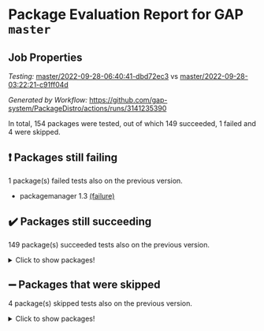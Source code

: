 # Package Evaluation Report for GAP `master`

## Job Properties

*Testing:* [master/2022-09-28-06:40:41-dbd72ec3](https://github.com/gap-system/PackageDistro/blob/data/reports/master/2022-09-28-06:40:41-dbd72ec3) vs [master/2022-09-28-03:22:21-c91ff04d](https://github.com/gap-system/PackageDistro/blob/data/reports/master/2022-09-28-03:22:21-c91ff04d)

*Generated by Workflow:* https://github.com/gap-system/PackageDistro/actions/runs/3141235390

In total, 154 packages were tested, out of which 149 succeeded, 1 failed and 4 were skipped.

## :exclamation: Packages still failing

1 package(s) failed tests also on the previous version.
- packagemanager 1.3 [(failure)](https://github.com/gap-system/PackageDistro/actions/runs/3141235390/jobs/5103558013)

## :heavy_check_mark: Packages still succeeding

149 package(s) succeeded tests also on the previous version.
<details><summary>Click to show packages!</summary>

- 4ti2interface 2022.09-01 [(success)](https://github.com/gap-system/PackageDistro/actions/runs/3141235390/jobs/5103549250)
- ace 5.6.1 [(success)](https://github.com/gap-system/PackageDistro/actions/runs/3141235390/jobs/5103549353)
- aclib 1.3.2 [(success)](https://github.com/gap-system/PackageDistro/actions/runs/3141235390/jobs/5103549483)
- agt 0.2 [(success)](https://github.com/gap-system/PackageDistro/actions/runs/3141235390/jobs/5103549558)
- alnuth 3.2.1 [(success)](https://github.com/gap-system/PackageDistro/actions/runs/3141235390/jobs/5103549666)
- anupq 3.2.6 [(success)](https://github.com/gap-system/PackageDistro/actions/runs/3141235390/jobs/5103549779)
- atlasrep 2.1.5 [(success)](https://github.com/gap-system/PackageDistro/actions/runs/3141235390/jobs/5103549889)
- autodoc 2022.07.10 [(success)](https://github.com/gap-system/PackageDistro/actions/runs/3141235390/jobs/5103550012)
- automata 1.15 [(success)](https://github.com/gap-system/PackageDistro/actions/runs/3141235390/jobs/5103550129)
- automgrp 1.3.2 [(success)](https://github.com/gap-system/PackageDistro/actions/runs/3141235390/jobs/5103550226)
- autpgrp 1.11 [(success)](https://github.com/gap-system/PackageDistro/actions/runs/3141235390/jobs/5103550360)
- cap 2022.09-16 [(success)](https://github.com/gap-system/PackageDistro/actions/runs/3141235390/jobs/5103550493)
- caratinterface 2.3.4 [(success)](https://github.com/gap-system/PackageDistro/actions/runs/3141235390/jobs/5103550637)
- cddinterface 2022.08.11 [(success)](https://github.com/gap-system/PackageDistro/actions/runs/3141235390/jobs/5103550776)
- circle 1.6.5 [(success)](https://github.com/gap-system/PackageDistro/actions/runs/3141235390/jobs/5103550879)
- classicpres 1.22 [(success)](https://github.com/gap-system/PackageDistro/actions/runs/3141235390/jobs/5103550946)
- cohomolo 1.6.10 [(success)](https://github.com/gap-system/PackageDistro/actions/runs/3141235390/jobs/5103551037)
- congruence 1.2.4 [(success)](https://github.com/gap-system/PackageDistro/actions/runs/3141235390/jobs/5103551127)
- corelg 1.56 [(success)](https://github.com/gap-system/PackageDistro/actions/runs/3141235390/jobs/5103551223)
- crime 1.6 [(success)](https://github.com/gap-system/PackageDistro/actions/runs/3141235390/jobs/5103551315)
- crisp 1.4.5 [(success)](https://github.com/gap-system/PackageDistro/actions/runs/3141235390/jobs/5103551404)
- crypting 0.10.2 [(success)](https://github.com/gap-system/PackageDistro/actions/runs/3141235390/jobs/5103551523)
- cryst 4.1.25 [(success)](https://github.com/gap-system/PackageDistro/actions/runs/3141235390/jobs/5103551590)
- crystcat 1.1.10 [(success)](https://github.com/gap-system/PackageDistro/actions/runs/3141235390/jobs/5103551687)
- ctbllib 1.3.4 [(success)](https://github.com/gap-system/PackageDistro/actions/runs/3141235390/jobs/5103551772)
- cubefree 1.19 [(success)](https://github.com/gap-system/PackageDistro/actions/runs/3141235390/jobs/5103551856)
- curlinterface 2.3.1 [(success)](https://github.com/gap-system/PackageDistro/actions/runs/3141235390/jobs/5103551964)
- cvec 2.7.6 [(success)](https://github.com/gap-system/PackageDistro/actions/runs/3141235390/jobs/5103552023)
- datastructures 0.2.7 [(success)](https://github.com/gap-system/PackageDistro/actions/runs/3141235390/jobs/5103552089)
- deepthought 1.0.5 [(success)](https://github.com/gap-system/PackageDistro/actions/runs/3141235390/jobs/5103552141)
- design 1.7 [(success)](https://github.com/gap-system/PackageDistro/actions/runs/3141235390/jobs/5103552203)
- difsets 2.3.1 [(success)](https://github.com/gap-system/PackageDistro/actions/runs/3141235390/jobs/5103552284)
- digraphs 1.6.0 [(success)](https://github.com/gap-system/PackageDistro/actions/runs/3141235390/jobs/5103552364)
- edim 1.3.6 [(success)](https://github.com/gap-system/PackageDistro/actions/runs/3141235390/jobs/5103552436)
- example 4.3.2 [(success)](https://github.com/gap-system/PackageDistro/actions/runs/3141235390/jobs/5103552509)
- examplesforhomalg 2022.08-04 [(success)](https://github.com/gap-system/PackageDistro/actions/runs/3141235390/jobs/5103552585)
- factint 1.6.3 [(success)](https://github.com/gap-system/PackageDistro/actions/runs/3141235390/jobs/5103552661)
- ferret 1.0.8 [(success)](https://github.com/gap-system/PackageDistro/actions/runs/3141235390/jobs/5103552722)
- fga 1.4.0 [(success)](https://github.com/gap-system/PackageDistro/actions/runs/3141235390/jobs/5103552789)
- fining 1.5.1 [(success)](https://github.com/gap-system/PackageDistro/actions/runs/3141235390/jobs/5103552855)
- float 1.0.3 [(success)](https://github.com/gap-system/PackageDistro/actions/runs/3141235390/jobs/5103552930)
- format 1.4.3 [(success)](https://github.com/gap-system/PackageDistro/actions/runs/3141235390/jobs/5103553015)
- forms 1.2.8 [(success)](https://github.com/gap-system/PackageDistro/actions/runs/3141235390/jobs/5103553122)
- fplsa 1.2.5 [(success)](https://github.com/gap-system/PackageDistro/actions/runs/3141235390/jobs/5103553200)
- fr 2.4.10 [(success)](https://github.com/gap-system/PackageDistro/actions/runs/3141235390/jobs/5103553297)
- francy 1.2.5 [(success)](https://github.com/gap-system/PackageDistro/actions/runs/3141235390/jobs/5103553365)
- fwtree 1.3 [(success)](https://github.com/gap-system/PackageDistro/actions/runs/3141235390/jobs/5103553457)
- gapdoc 1.6.6 [(success)](https://github.com/gap-system/PackageDistro/actions/runs/3141235390/jobs/5103553509)
- gauss 2022.09-01 [(success)](https://github.com/gap-system/PackageDistro/actions/runs/3141235390/jobs/5103553580)
- gaussforhomalg 2022.08-03 [(success)](https://github.com/gap-system/PackageDistro/actions/runs/3141235390/jobs/5103553640)
- gbnp 1.0.5 [(success)](https://github.com/gap-system/PackageDistro/actions/runs/3141235390/jobs/5103553690)
- generalizedmorphismsforcap 2022.08-01 [(success)](https://github.com/gap-system/PackageDistro/actions/runs/3141235390/jobs/5103553740)
- genss 1.6.8 [(success)](https://github.com/gap-system/PackageDistro/actions/runs/3141235390/jobs/5103553806)
- gradedmodules 2022.09-01 [(success)](https://github.com/gap-system/PackageDistro/actions/runs/3141235390/jobs/5103553876)
- gradedringforhomalg 2022.08-02 [(success)](https://github.com/gap-system/PackageDistro/actions/runs/3141235390/jobs/5103553934)
- grape 4.8.5 [(success)](https://github.com/gap-system/PackageDistro/actions/runs/3141235390/jobs/5103553996)
- groupoids 1.71 [(success)](https://github.com/gap-system/PackageDistro/actions/runs/3141235390/jobs/5103554048)
- grpconst 2.6.2 [(success)](https://github.com/gap-system/PackageDistro/actions/runs/3141235390/jobs/5103554103)
- guarana 0.96.3 [(success)](https://github.com/gap-system/PackageDistro/actions/runs/3141235390/jobs/5103554163)
- guava 3.17 [(success)](https://github.com/gap-system/PackageDistro/actions/runs/3141235390/jobs/5103554234)
- hap 1.47 [(success)](https://github.com/gap-system/PackageDistro/actions/runs/3141235390/jobs/5103554289)
- hapcryst 0.1.15 [(success)](https://github.com/gap-system/PackageDistro/actions/runs/3141235390/jobs/5103554371)
- hecke 1.5.3 [(success)](https://github.com/gap-system/PackageDistro/actions/runs/3141235390/jobs/5103554468)
- help 3.5 [(success)](https://github.com/gap-system/PackageDistro/actions/runs/3141235390/jobs/5103554523)
- homalg 2022.08-04 [(success)](https://github.com/gap-system/PackageDistro/actions/runs/3141235390/jobs/5103554601)
- homalgtocas 2022.09-01 [(success)](https://github.com/gap-system/PackageDistro/actions/runs/3141235390/jobs/5103554668)
- idrel 2.44 [(success)](https://github.com/gap-system/PackageDistro/actions/runs/3141235390/jobs/5103554738)
- images 1.3.1 [(success)](https://github.com/gap-system/PackageDistro/actions/runs/3141235390/jobs/5103554782)
- intpic 0.3.0 [(success)](https://github.com/gap-system/PackageDistro/actions/runs/3141235390/jobs/5103554859)
- io 4.7.3 [(success)](https://github.com/gap-system/PackageDistro/actions/runs/3141235390/jobs/5103554936)
- io_forhomalg 2022.09-01 [(success)](https://github.com/gap-system/PackageDistro/actions/runs/3141235390/jobs/5103555011)
- irredsol 1.4.3 [(success)](https://github.com/gap-system/PackageDistro/actions/runs/3141235390/jobs/5103555075)
- json 2.1.0 [(success)](https://github.com/gap-system/PackageDistro/actions/runs/3141235390/jobs/5103555133)
- jupyterkernel 1.4.1 [(success)](https://github.com/gap-system/PackageDistro/actions/runs/3141235390/jobs/5103555192)
- jupyterviz 1.5.6 [(success)](https://github.com/gap-system/PackageDistro/actions/runs/3141235390/jobs/5103555258)
- kan 1.34 [(success)](https://github.com/gap-system/PackageDistro/actions/runs/3141235390/jobs/5103555345)
- kbmag 1.5.10 [(success)](https://github.com/gap-system/PackageDistro/actions/runs/3141235390/jobs/5103555398)
- laguna 3.9.5 [(success)](https://github.com/gap-system/PackageDistro/actions/runs/3141235390/jobs/5103555469)
- liealgdb 2.2.1 [(success)](https://github.com/gap-system/PackageDistro/actions/runs/3141235390/jobs/5103555534)
- liepring 2.7 [(success)](https://github.com/gap-system/PackageDistro/actions/runs/3141235390/jobs/5103555625)
- liering 2.4.2 [(success)](https://github.com/gap-system/PackageDistro/actions/runs/3141235390/jobs/5103555748)
- linearalgebraforcap 2022.09-11 [(success)](https://github.com/gap-system/PackageDistro/actions/runs/3141235390/jobs/5103555889)
- localizeringforhomalg 2022.09-01 [(success)](https://github.com/gap-system/PackageDistro/actions/runs/3141235390/jobs/5103556067)
- loops 3.4.2 [(success)](https://github.com/gap-system/PackageDistro/actions/runs/3141235390/jobs/5103556196)
- lpres 1.0.3 [(success)](https://github.com/gap-system/PackageDistro/actions/runs/3141235390/jobs/5103556301)
- majoranaalgebras 1.4 [(success)](https://github.com/gap-system/PackageDistro/actions/runs/3141235390/jobs/5103556427)
- mapclass 1.4.6 [(success)](https://github.com/gap-system/PackageDistro/actions/runs/3141235390/jobs/5103556572)
- matgrp 0.70 [(success)](https://github.com/gap-system/PackageDistro/actions/runs/3141235390/jobs/5103556691)
- matricesforhomalg 2022.09-01 [(success)](https://github.com/gap-system/PackageDistro/actions/runs/3141235390/jobs/5103556795)
- modisom 2.5.3 [(success)](https://github.com/gap-system/PackageDistro/actions/runs/3141235390/jobs/5103556878)
- modulepresentationsforcap 2022.09-01 [(success)](https://github.com/gap-system/PackageDistro/actions/runs/3141235390/jobs/5103556955)
- modules 2022.09-01 [(success)](https://github.com/gap-system/PackageDistro/actions/runs/3141235390/jobs/5103557009)
- monoidalcategories 2022.09-07 [(success)](https://github.com/gap-system/PackageDistro/actions/runs/3141235390/jobs/5103557074)
- nconvex 2022.08-01 [(success)](https://github.com/gap-system/PackageDistro/actions/runs/3141235390/jobs/5103557142)
- nilmat 1.4.2 [(success)](https://github.com/gap-system/PackageDistro/actions/runs/3141235390/jobs/5103557239)
- nock 1.5 [(success)](https://github.com/gap-system/PackageDistro/actions/runs/3141235390/jobs/5103557333)
- normalizinterface 1.3.4 [(success)](https://github.com/gap-system/PackageDistro/actions/runs/3141235390/jobs/5103557442)
- nq 2.5.8 [(success)](https://github.com/gap-system/PackageDistro/actions/runs/3141235390/jobs/5103557546)
- numericalsgps 1.3.1 [(success)](https://github.com/gap-system/PackageDistro/actions/runs/3141235390/jobs/5103557701)
- openmath 11.5.1 [(success)](https://github.com/gap-system/PackageDistro/actions/runs/3141235390/jobs/5103557791)
- orb 4.9.0 [(success)](https://github.com/gap-system/PackageDistro/actions/runs/3141235390/jobs/5103557899)
- patternclass 2.4.2 [(success)](https://github.com/gap-system/PackageDistro/actions/runs/3141235390/jobs/5103558100)
- permut 2.0.4 [(success)](https://github.com/gap-system/PackageDistro/actions/runs/3141235390/jobs/5103558201)
- polenta 1.3.10 [(success)](https://github.com/gap-system/PackageDistro/actions/runs/3141235390/jobs/5103558300)
- polymaking 0.8.6 [(success)](https://github.com/gap-system/PackageDistro/actions/runs/3141235390/jobs/5103558399)
- primgrp 3.4.2 [(success)](https://github.com/gap-system/PackageDistro/actions/runs/3141235390/jobs/5103558484)
- profiling 2.5.0 [(success)](https://github.com/gap-system/PackageDistro/actions/runs/3141235390/jobs/5103558567)
- qpa 1.34 [(success)](https://github.com/gap-system/PackageDistro/actions/runs/3141235390/jobs/5103558672)
- quagroup 1.8.3 [(success)](https://github.com/gap-system/PackageDistro/actions/runs/3141235390/jobs/5103558753)
- radiroot 2.9 [(success)](https://github.com/gap-system/PackageDistro/actions/runs/3141235390/jobs/5103558862)
- rcwa 4.7.0 [(success)](https://github.com/gap-system/PackageDistro/actions/runs/3141235390/jobs/5103558957)
- rds 1.8 [(success)](https://github.com/gap-system/PackageDistro/actions/runs/3141235390/jobs/5103559060)
- recog 1.4.2 [(success)](https://github.com/gap-system/PackageDistro/actions/runs/3141235390/jobs/5103559132)
- repndecomp 1.2.1 [(success)](https://github.com/gap-system/PackageDistro/actions/runs/3141235390/jobs/5103559198)
- repsn 3.1.0 [(success)](https://github.com/gap-system/PackageDistro/actions/runs/3141235390/jobs/5103559276)
- resclasses 4.7.3 [(success)](https://github.com/gap-system/PackageDistro/actions/runs/3141235390/jobs/5103559328)
- ringsforhomalg 2022.09-01 [(success)](https://github.com/gap-system/PackageDistro/actions/runs/3141235390/jobs/5103559414)
- sco 2022.09-01 [(success)](https://github.com/gap-system/PackageDistro/actions/runs/3141235390/jobs/5103559525)
- scscp 2.3.1 [(success)](https://github.com/gap-system/PackageDistro/actions/runs/3141235390/jobs/5103559598)
- semigroups 5.0.2 [(success)](https://github.com/gap-system/PackageDistro/actions/runs/3141235390/jobs/5103559669)
- sglppow 2.2 [(success)](https://github.com/gap-system/PackageDistro/actions/runs/3141235390/jobs/5103559744)
- sgpviz 0.999.5 [(success)](https://github.com/gap-system/PackageDistro/actions/runs/3141235390/jobs/5103559835)
- simpcomp 2.1.14 [(success)](https://github.com/gap-system/PackageDistro/actions/runs/3141235390/jobs/5103559913)
- singular 2022.09.23 [(success)](https://github.com/gap-system/PackageDistro/actions/runs/3141235390/jobs/5103559978)
- sla 1.5.3 [(success)](https://github.com/gap-system/PackageDistro/actions/runs/3141235390/jobs/5103560047)
- smallgrp 1.5 [(success)](https://github.com/gap-system/PackageDistro/actions/runs/3141235390/jobs/5103560127)
- smallsemi 0.6.13 [(success)](https://github.com/gap-system/PackageDistro/actions/runs/3141235390/jobs/5103560206)
- sonata 2.9.4 [(success)](https://github.com/gap-system/PackageDistro/actions/runs/3141235390/jobs/5103560268)
- sophus 1.27 [(success)](https://github.com/gap-system/PackageDistro/actions/runs/3141235390/jobs/5103560350)
- spinsym 1.5.2 [(success)](https://github.com/gap-system/PackageDistro/actions/runs/3141235390/jobs/5103560423)
- standardff 0.9.4 [(success)](https://github.com/gap-system/PackageDistro/actions/runs/3141235390/jobs/5103560498)
- symbcompcc 1.3.2 [(success)](https://github.com/gap-system/PackageDistro/actions/runs/3141235390/jobs/5103560562)
- thelma 1.3 [(success)](https://github.com/gap-system/PackageDistro/actions/runs/3141235390/jobs/5103560626)
- tomlib 1.2.9 [(success)](https://github.com/gap-system/PackageDistro/actions/runs/3141235390/jobs/5103560710)
- toolsforhomalg 2022.09-07 [(success)](https://github.com/gap-system/PackageDistro/actions/runs/3141235390/jobs/5103560794)
- toric 1.9.5 [(success)](https://github.com/gap-system/PackageDistro/actions/runs/3141235390/jobs/5103560908)
- toricvarieties 2022.07.13 [(success)](https://github.com/gap-system/PackageDistro/actions/runs/3141235390/jobs/5103560969)
- transgrp 3.6.3 [(success)](https://github.com/gap-system/PackageDistro/actions/runs/3141235390/jobs/5103561046)
- ugaly 4.0.3 [(success)](https://github.com/gap-system/PackageDistro/actions/runs/3141235390/jobs/5103561124)
- unipot 1.5 [(success)](https://github.com/gap-system/PackageDistro/actions/runs/3141235390/jobs/5103561197)
- unitlib 4.1.0 [(success)](https://github.com/gap-system/PackageDistro/actions/runs/3141235390/jobs/5103561267)
- utils 0.77 [(success)](https://github.com/gap-system/PackageDistro/actions/runs/3141235390/jobs/5103561344)
- uuid 0.7 [(success)](https://github.com/gap-system/PackageDistro/actions/runs/3141235390/jobs/5103561416)
- walrus 0.9991 [(success)](https://github.com/gap-system/PackageDistro/actions/runs/3141235390/jobs/5103561493)
- wedderga 4.10.2 [(success)](https://github.com/gap-system/PackageDistro/actions/runs/3141235390/jobs/5103561568)
- xmod 2.88 [(success)](https://github.com/gap-system/PackageDistro/actions/runs/3141235390/jobs/5103561632)
- xmodalg 1.22 [(success)](https://github.com/gap-system/PackageDistro/actions/runs/3141235390/jobs/5103561697)
- yangbaxter 0.10.1 [(success)](https://github.com/gap-system/PackageDistro/actions/runs/3141235390/jobs/5103561763)
- zeromqinterface 0.14 [(success)](https://github.com/gap-system/PackageDistro/actions/runs/3141235390/jobs/5103561830)
</details>

## :heavy_minus_sign: Packages that were skipped

4 package(s) skipped tests also on the previous version.
<details><summary>Click to show packages!</summary>

- browse 1.8.15 [(skipped)](https://github.com/gap-system/PackageDistro/actions/runs/3141235390/jobs/5103446062)
- itc 1.5.1 [(skipped)](https://github.com/gap-system/PackageDistro/actions/runs/3141235390/jobs/5103446062)
- polycyclic 2.16 [(skipped)](https://github.com/gap-system/PackageDistro/actions/runs/3141235390/jobs/5103446062)
- xgap 4.31 [(skipped)](https://github.com/gap-system/PackageDistro/actions/runs/3141235390/jobs/5103446062)
</details>

